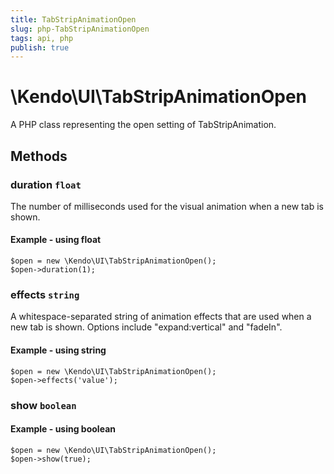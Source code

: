 ```yaml
---
title: TabStripAnimationOpen
slug: php-TabStripAnimationOpen
tags: api, php
publish: true
---
```


# \Kendo\UI\TabStripAnimationOpen

A PHP class representing the open setting of TabStripAnimation.


## Methods

### duration `float`

The number of milliseconds used for the visual animation when a new tab is shown.


#### Example - using float
    $open = new \Kendo\UI\TabStripAnimationOpen();
    $open->duration(1);

### effects `string`

A whitespace-separated string of animation effects that are used when a new tab is shown. Options include
"expand:vertical" and "fadeIn".


#### Example - using string
    $open = new \Kendo\UI\TabStripAnimationOpen();
    $open->effects('value');

### show `boolean`




#### Example - using boolean
    $open = new \Kendo\UI\TabStripAnimationOpen();
    $open->show(true);

